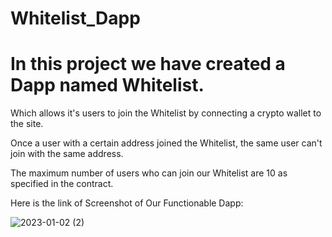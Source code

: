 # Whitelist_Dapp

# In this project we have created a Dapp named Whitelist.

Which allows it's users to join the Whitelist by connecting a crypto wallet to the site.

Once a user with a certain address joined the Whitelist, the same user can't join with the same address.

The maximum number of users who can join our Whitelist are 10 as specified in the contract.

Here is the link of Screenshot of Our Functionable Dapp:

![2023-01-02 (2)](https://user-images.githubusercontent.com/120009935/210215323-b3a700cd-ad0b-48cf-94c9-23e2e63cad46.png)
